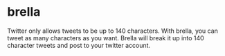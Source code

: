 brella
===========

Twitter only allows tweets to be up to 140 characters. With brella, you can tweet as many characters as you want. Brella will break it up into 140 character tweets and post to your twitter account.
